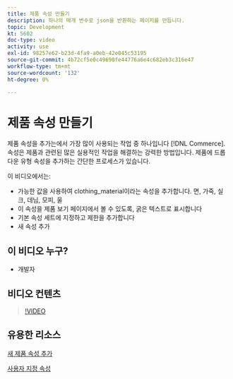 ```yaml
---
title: 제품 속성 만들기
description: 하나의 매개 변수로 json을 반환하는 페이지를 만듭니다.
topic: Development
kt: 5602
doc-type: video
activity: use
exl-id: 98257e62-b23d-4fa9-a0eb-42e045c53195
source-git-commit: 4b72cf5e0c49690fe44776a6e4c682eb3c316e47
workflow-type: tm+mt
source-wordcount: '132'
ht-degree: 0%

---
```


# 제품 속성 만들기

제품 속성을 추가는에서 가장 많이 사용되는 작업 중 하나입니다 [!DNL Commerce]. 속성은 제품과 관련된 많은 실용적인 작업을 해결하는 강력한 방법입니다. 제품에 드롭다운 유형 속성을 추가하는 간단한 프로세스가 있습니다.

이 비디오에서는:

- 가능한 값을 사용하여 clothing_material이라는 속성을 추가합니다. 면, 가죽, 실크, 데님, 모피, 울
- 이 속성을 제품 보기 페이지에서 볼 수 있도록, 굵은 텍스트로 표시합니다
- 기본 속성 세트에 지정하고 제한을 추가합니다
- 새 속성 추가

## 이 비디오 누구?

- 개발자

## 비디오 컨텐츠

>[!VIDEO](https://video.tv.adobe.com/v/35789?quality=12&learn=on)

## 유용한 리소스

[새 제품 속성 추가](https://devdocs.magento.com/videos/fundamentals/add-new-product-attribute/)

[사용자 지정 속성](https://devdocs.magento.com/guides/v2.4/howdoi/custom-attributes/introduction.html)
